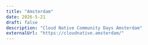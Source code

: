 ```yaml
---
title: "Amsterdam"
date: 2026-5-21
draft: false
description: "Cloud Native Community Days Amsterdam"
externalUrl: "https://cloudnative.amsterdam/"
---
```

